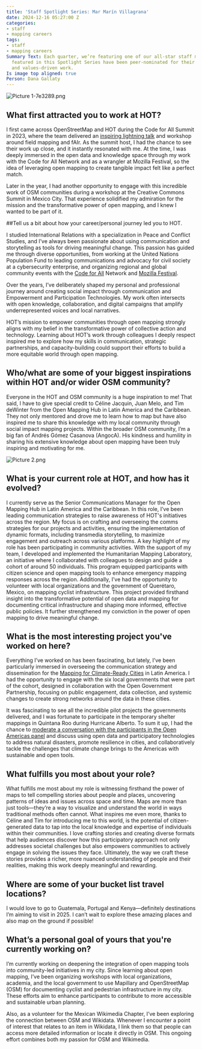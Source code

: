 ```yaml
---
title: 'Staff Spotlight Series: Mar Marín Villagrana'
date: 2024-12-16 05:27:00 Z
categories:
- staff
- mapping careers
tags:
- staff
- mapping careers
Summary Text: Each quarter, we’re featuring one of our all-star staff members. Staff
  featured in this Spotlight Series have been peer-nominated for their superb performance
  and values-driven work.
Is image top aligned: true
Person: Dana Gallaty
---
```


![Picture 1-7e3289.png](/uploads/Picture%201-7e3289.png)

## What first attracted you to work at HOT?

I first came across OpenStreetMap and HOT during the Code for All Summit in 2023, where the team delivered an [inspiring lightning talk](https://www.youtube.com/watch?v=6rHbclkTtD0) and workshop around field mapping and fAIr. As the summit host, I had the chance to see their work up close, and it instantly resonated with me. At the time, I was deeply immersed in the open data and knowledge space through my work with the Code for All Network and as a wrangler at Mozilla Festival, so the idea of leveraging open mapping to create tangible impact felt like a perfect match.

Later in the year, I had another opportunity to engage with this incredible work of OSM communities during a workshop at the Creative Commons Summit in Mexico City. That experience solidified my admiration for the mission and the transformative power of open mapping, and I knew I wanted to be part of it.

##Tell us a bit about how your career/personal journey led you to HOT.

I studied International Relations with a specialization in Peace and Conflict Studies, and I’ve always been passionate about using communication and storytelling as tools for driving meaningful change. This passion has guided me through diverse opportunities, from working at the United Nations Population Fund to leading communications and advocacy for civil society at a cybersecurity enterprise, and organizing regional and global community events with the [Code for All](https://codeforall.org/) Network and [Mozilla Festival](https://foundation.mozilla.org/en/blog/topic/mozilla-festival/).

Over the years, I’ve deliberately shaped my personal and professional journey around creating social impact through communication and Empowerment and Participation Technologies. My work often intersects with open knowledge, collaboration, and digital campaigns that amplify underrepresented voices and local narratives.

HOT’s mission to empower communities through open mapping strongly aligns with my belief in the transformative power of collective action and technology. Learning about HOT’s work through colleagues I deeply respect inspired me to explore how my skills in communication, strategic partnerships, and capacity-building could support their efforts to build a more equitable world through open mapping.

## Who/what are some of your biggest inspirations within HOT and/or wider OSM community?

Everyone in the HOT and OSM community is a huge inspiration to me! That said, I have to give special credit to Céline Jacquin, Juan Melo, and Tim deWinter from the Open Mapping Hub in Latin America and the Caribbean. They not only mentored and drove me to learn how to map but have also inspired me to share this knowledge with my local community through social impact mapping projects. Within the broader OSM community, I’m a big fan of Andrés Gómez Casanova (AngocA). His kindness and humility in sharing his extensive knowledge about open mapping have been truly inspiring and motivating for me.

![Picture 2.png](/uploads/Picture%202.png)

## What is your current role at HOT, and how has it evolved?

I currently serve as the Senior Communications Manager for the Open Mapping Hub in Latin America and the Caribbean. In this role, I’ve been leading communication strategies to raise awareness of HOT's initiatives across the region. My focus is on crafting and overseeing the comms strategies for our projects and activities, ensuring the implementation of dynamic formats, including transmedia storytelling, to maximize engagement and outreach across various platforms.
A key highlight of my role has been participating in community activities. With the support of my team, I developed and implemented the Humanitarian Mapping Laboratory, an initiative where I collaborated with colleagues to design and guide a cohort of around 50 individuals. This program equipped participants with citizen science and open mapping tools to enhance emergency mapping responses across the region.
Additionally, I’ve had the opportunity to volunteer with local organizations and the government of Querétaro, Mexico, on mapping cyclist infrastructure. This project provided firsthand insight into the transformative potential of open data and mapping for documenting critical infrastructure and shaping more informed, effective public policies. It further strengthened my conviction in the power of open mapping to drive meaningful change.

## What is the most interesting project you've worked on here?

Everything I’ve worked on has been fascinating, but lately, I’ve been particularly immersed in overseeing the communication strategy and dissemination for the [Mapping for Climate-Ready Cities](https://www.hotosm.org/projects/mapping-for-climate-ready-cities-latin-america/) in Latin America. I had the opportunity to engage with the six local governments that were part of the cohort, designed in collaboration with the Open Government Partnership, focusing on public engagement, data collection, and systemic changes to create strong networks around the data in these cities.

It was fascinating to see all the incredible pilot projects the governments delivered, and I was fortunate to participate in the temporary shelter mappings in Quintana Roo during Hurricane Alberto. To sum it up, I had the chance to [moderate a conversation with the participants in the Open Americas panel](https://x.com/MapHubLAC/status/1864459461672219032) and discuss using open data and participatory technologies to address natural disasters, promote resilience in cities, and collaboratively tackle the challenges that climate change brings to the Americas with sustainable and open tools.

## What fulfills you most about your role?

What fulfills me most about my role is witnessing firsthand the power of maps to tell compelling stories about people and places, uncovering patterns of ideas and issues across space and time. Maps are more than just tools—they’re a way to visualize and understand the world in ways traditional methods often cannot. What inspires me even more, thanks to Céline and Tim for introducing me to this world, is the potential of citizen-generated data to tap into the local knowledge and expertise of individuals within their communities. I love crafting stories and creating diverse formats that help audiences discover how this participatory approach not only addresses societal challenges but also empowers communities to actively engage in solving the issues they face. Ultimately, the way we craft these stories provides a richer, more nuanced understanding of people and their realities, making this work deeply meaningful and rewarding.

## Where are some of your bucket list travel locations?

I would love to go to Guatemala, Portugal and Kenya—definitely destinations I’m aiming to visit in 2025. I can’t wait to explore these amazing places and also map on the ground if possible!

## What’s a personal goal of yours that you're currently working on?

I’m currently working on deepening the integration of open mapping tools into community-led initiatives in my city. Since learning about open mapping, I’ve been organizing workshops with local organizations, academia, and the local government to use Mapillary and OpenStreetMap (OSM) for documenting cyclist and pedestrian infrastructure in my city. These efforts aim to enhance participants to contribute to more accessible and sustainable urban planning. 

Also, as a volunteer for the Mexican Wikimedia Chapter, I’ve been exploring the connection between OSM and Wikidata. Whenever I encounter a point of interest that relates to an item in Wikidata, I link them so that people can access more detailed information or locate it directly in OSM. This ongoing effort combines both my passion for OSM and Wikimedia.

